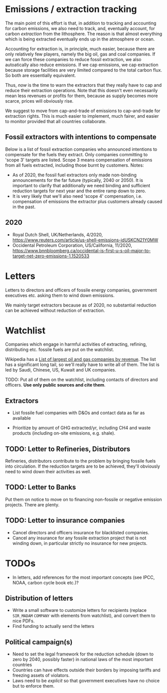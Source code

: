 # Emissions / extraction tracking

The main point of this effort is that, in addition to tracking and
accounting for carbon emissions, we also need to track, and,
eventually account, for carbon *extraction* from the lithosphere.  The
reason is that almost everything which is being extracted eventually
ends up in the atmosphere or ocean.

Accounting for extraction is, in principle, much easier, because there
are only relatively few players, namely the big oil, gas and coal
companies.  If we can force these companies to reduce fossil extraction,
we also autoatically also reduce emissions.  If we cap emissions,
we cap extraction because storage facilities are very limited compared
to the total carbon flux.  So both are essentially equivalent.

Thus, *now* is the time to warn the extractors that they really have
to cap and reduce their extraction operations.  Note that this doesn't
even necessarily mean less revenues or profits for them, because as 
supply becomes more scarce, prices will obviously rise.

We suggest to move from cap-and-trade of emissions to cap-and-trade for
extraction rights.  This is much easier to implement, much fairer, and
easier to monitor provided that all countries collaborate.


## Fossil extractors with intentions to compensate

Below is a list of fossil extraction companies who announced intentions
to compensate for the fuels they extract.  Only companies 
committing to 'scope 3' targets are listed.  Scope 3 means compensation
of emissions from all fuels extracted, including those burnt by customers.
Notes:
* As of 2020, the fossil fuel extractors only made non-binding announcements
  for the far future (typically, 2040 or 2050).  It is important to
  clarify that additionally we need binding and sufficient reduction 
  targets for next year and the entire ramp down to zero.
* It is very likely that we'll also need 'scope 4' compensation, i.e. 
  compensation of emissions the extractor plus customers already caused
  in the past.

## 2020

* Royal Dutch Shell, UK/Netherlands, 4/2020, <https://www.reuters.com/article/us-shell-emissions-idUSKCN21Y0MW> 
* Occidental Petroleum Corporation, US/California, 11/2020, <https://www.bnnbloomberg.ca/occidental-is-first-u-s-oil-major-to-target-net-zero-emissions-1.1520533>

# Letters

Letters to directors and officers of fossile energy 
companies, government executives etc. asking them to 
wind down emissions.

We mainly target extractors because as of 2020,
no substantial reduction can be achieved without 
reduction of extraction.


# Watchlist

Companies which engage in harmful activities of extracting,
refining, distributing etc. fossile fuels are put on
the watchlist.

Wikipedia has a [List of largest oil and gas companies by revenue](https://en.wikipedia.org/wiki/List_of_largest_oil_and_gas_companies_by_revenue).  The list has a significant long
tail, so we'll really have to write all of them.  The list is led by Saudi,
Chinese, US, Kuwait and UK companies.  

TODO: Put all of them on the watchlist, including contacts of directors
and officers.  __Use only public sources and cite them__.

## Extractors

* List fossile fuel companies with D&Os and contact
  data as far as available

* Prioritize by amount of GHG extracted/yr, including 
  CH4 and waste products (including on-site emissions,
  e.g. shale).

## TODO: Letter to Refineries, Distributors

Refineries, distributors contribute to the problem by 
bringing fossile fuels into circulation.  If the
reduction targets are to be achieved, they'll obviously
need to wind down their activities as well.


## TODO: Letter to Banks

Put them on notice to move on to financing non-fossile or negative
emission projects.  There are plenty.

## TODO: Letter to insurance companies

* Cancel directors and officers insurance for blacklisted
  companies.
* Cancel any insurance for any fossile extraction project
  that is not winding down, in particular strictly no
  insurance for new projects.



# TODOs

* In letters, add references for the most important concepts
  (see IPCC, NOAA, carbon cycle book etc.)?


## Distribution of letters

* Write a small software to customize letters for recipients
  (replace `SIR_MADAM` `COMPANY` with elements from watchlist),
  and convert them to nice PDFs.
* Find funding to actually send the letters

## Political campaign(s)

* Need to set the legal framework for the reduction 
  schedule (down to zero by 2040, possibly faster)
  in national laws of the most important countries
* Countries can have effects outside their borders
  by imposing tariffs and freezing assets of 
  violators.
* Laws need to be _explicit_ so that
  government executives have no choice but to
  enforce them.
